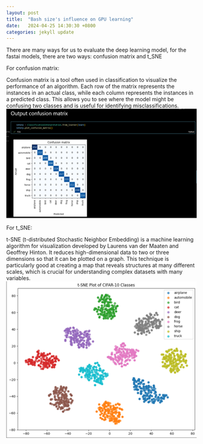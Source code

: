 ```yaml
---
layout: post
title:  "Bash size's influence on GPU learning"
date:   2024-04-25 14:30:30 +0800
categories: jekyll update
---
```

There are many ways for us to evaluate the deep learning model, for the fastai models, there are two ways: confusion matrix and t_SNE

For confusion matrix:

Confusion matrix is a tool often used in classification to visualize the performance of an algorithm. Each row of the matrix represents the instances in an actual class, while each column represents the instances in a predicted class. This allows you to see where the model might be confusing two classes and is useful for identifying misclassifications.
![Image of confusion matrix](/images/confusion_matrix.png)

For t_SNE:

t-SNE (t-distributed Stochastic Neighbor Embedding) is a machine learning algorithm for visualization developed by Laurens van der Maaten and Geoffrey Hinton. It reduces high-dimensional data to two or three dimensions so that it can be plotted on a graph. This technique is particularly good at creating a map that reveals structures at many different scales, which is crucial for understanding complex datasets with many variables.
![Image of confusion matrix](/images/t_SNE.png)
